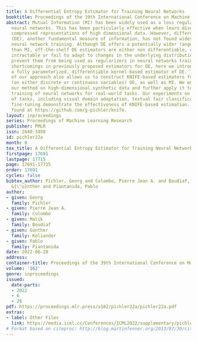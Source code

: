 ```yaml
---
title: A Differential Entropy Estimator for Training Neural Networks
booktitle: Proceedings of the 39th International Conference on Machine Learning
abstract: Mutual Information (MI) has been widely used as a loss regularizer for training
  neural networks. This has been particularly effective when learn disentangled or
  compressed representations of high dimensional data. However, differential entropy
  (DE), another fundamental measure of information, has not found widespread use in
  neural network training. Although DE offers a potentially wider range of applications
  than MI, off-the-shelf DE estimators are either non differentiable, computationally
  intractable or fail to adapt to changes in the underlying distribution. These drawbacks
  prevent them from being used as regularizers in neural networks training. To address
  shortcomings in previously proposed estimators for DE, here we introduce KNIFE,
  a fully parameterized, differentiable kernel-based estimator of DE. The flexibility
  of our approach also allows us to construct KNIFE-based estimators for conditional
  (on either discrete or continuous variables) DE, as well as MI. We empirically validate
  our method on high-dimensional synthetic data and further apply it to guide the
  training of neural networks for real-world tasks. Our experiments on a large variety
  of tasks, including visual domain adaptation, textual fair classification, and textual
  fine-tuning demonstrate the effectiveness of KNIFE-based estimation. Code can be
  found at https://github.com/g-pichler/knife.
layout: inproceedings
series: Proceedings of Machine Learning Research
publisher: PMLR
issn: 2640-3498
id: pichler22a
month: 0
tex_title: A Differential Entropy Estimator for Training Neural Networks
firstpage: 17691
lastpage: 17715
page: 17691-17715
order: 17691
cycles: false
bibtex_author: Pichler, Georg and Colombo, Pierre Jean A. and Boudiaf, Malik and Koliander,
  G{\"u}nther and Piantanida, Pablo
author:
- given: Georg
  family: Pichler
- given: Pierre Jean A.
  family: Colombo
- given: Malik
  family: Boudiaf
- given: Günther
  family: Koliander
- given: Pablo
  family: Piantanida
date: 2022-06-28
address:
container-title: Proceedings of the 39th International Conference on Machine Learning
volume: '162'
genre: inproceedings
issued:
  date-parts:
  - 2022
  - 6
  - 28
pdf: https://proceedings.mlr.press/v162/pichler22a/pichler22a.pdf
extras:
- label: Other Files
  link: https://media.icml.cc/Conferences/ICML2022/supplementary/pichler22a-supp.zip
# Format based on citeproc: http://blog.martinfenner.org/2013/07/30/citeproc-yaml-for-bibliographies/
---
```

